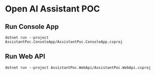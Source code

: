 # Open AI Assistant POC

## Run Console App

```
dotnet run --project AssistantPoc.ConsoleApp/AssistantPoc.ConsoleApp.csproj
```

## Run Web API

```
dotnet run --project AssistantPoc.WebApi/AssistantPoc.WebApi.csproj
```